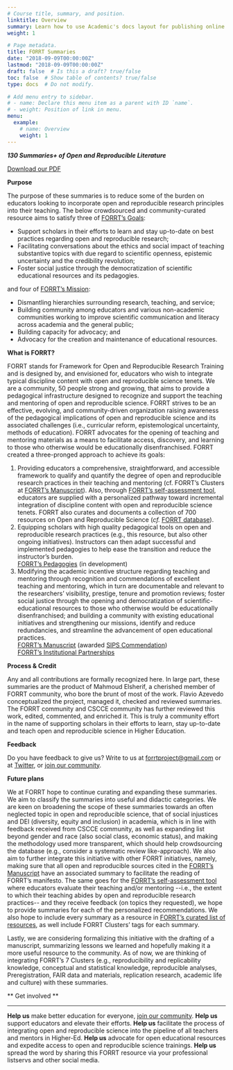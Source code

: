 ```yaml
---
# Course title, summary, and position.
linktitle: Overview
summary: Learn how to use Academic's docs layout for publishing online courses, software documentation, and tutorials.
weight: 1

# Page metadata.
title: FORRT Summaries
date: "2018-09-09T00:00:00Z"
lastmod: "2018-09-09T00:00:00Z"
draft: false  # Is this a draft? true/false
toc: false  # Show table of contents? true/false
type: docs  # Do not modify.

# Add menu entry to sidebar.
# - name: Declare this menu item as a parent with ID `name`.
# - weight: Position of link in menu.
menu:
  example:
    # name: Overview
    weight: 1
---
```


**_130 Summaries+ of Open and Reproducible Literature_**

[Download our PDF](OS_Literature_Summaries_by_FORRT.pdf)

**Purpose**

The purpose of these summaries is to reduce some of the burden on educators looking to incorporate open and reproducible research principles into their teaching. The below crowdsourced and community-curated resource aims to satisfy three of [FORRT’s Goals](https://forrt.org/about/mission/): 



*   Support scholars in their efforts to learn and stay up-to-date on best practices regarding open and reproducible research;
*   Facilitating conversations about the ethics and social impact of teaching substantive topics with due regard to scientific openness, epistemic uncertainty and the credibility revolution;
*   Foster social justice through the democratization of scientific educational resources and its pedagogies.

and four of [FORRT’s Mission](https://forrt.org/about/mission/):



*   Dismantling hierarchies surrounding research, teaching, and service;
*   Building community among educators and various non-academic communities working to improve scientific communication and literacy across academia and the general public;
*   Building capacity for advocacy; and
*   Advocacy for the creation and maintenance of educational resources.

**What is FORRT?**

FORRT stands for Framework for Open and Reproducible Research Training and is designed by, and envisioned for, educators who wish to integrate typical discipline content with open and reproducible science tenets. We are a community, 50 people strong and growing, that aims to provide a pedagogical infrastructure designed to recognize and support the teaching and mentoring of open and reproducible science. FORRT strives to be an effective, evolving, and community-driven organization raising awareness of the pedagogical implications of open and reproducible science and its associated challenges (i.e., curricular reform, epistemological uncertainty, methods of education). FORRT advocates for the opening of teaching and mentoring materials as a means to facilitate access, discovery, and learning to those who otherwise would be educationally disenfranchised. FORRT created a three-pronged approach to achieve its goals:



1. Providing educators a comprehensive, straightforward, and accessible framework to qualify and quantify the degree of open and reproducible research practices in their teaching and mentoring (cf. FORRT’s Clusters at [FORRT’s Manuscript](https://forrt.org/manuscript/)). Also, through [FORRT’s self-assessment tool](https://forrt.org/self-assessment/), educators are supplied with a personalized pathway toward incremental integration of discipline content with open and reproducible science tenets. FORRT also curates and documents a collection of 700 resources on Open and Reproducible Science (_cf._ [FORRT database](https://forrt.org/resources/)).
2. Equipping scholars with high quality pedagogical tools on open and reproducible research practices (e.g., this resource, but also other ongoing initiatives). Instructors can then adapt successful and implemented pedagogies to help ease the transition and reduce the instructor’s burden. \
[FORRT’s Pedagogies](https://forrt.org/pedagogies/) (in development)
3. Modifying the academic incentive structure regarding teaching and mentoring through recognition and commendations of excellent teaching and mentoring, which in turn are documentable and relevant to the researchers’ visibility, prestige, tenure and promotion reviews; foster social justice through the opening and democratization of scientific-educational resources to those who otherwise would be educationally disenfranchised; and building a community with existing educational initiatives and strengthening our missions, identify and reduce redundancies, and streamline the advancement of open educational practices. \
[FORRT’s Manuscript](https://forrt.org/manuscript/) (awarded [SIPS Commendation](https://improvingpsych.org/mission/awards/)) \
[FORRT’s Institutional Partnerships \
](https://forrt.org/#6-partnerships)

**Process & Credit**

Any and all contributions are formally recognized here. In large part, these summaries are the product of Mahmoud Elsherif, a cherished member of FORRT community, who bore the brunt of most of the work. Flavio Azevedo conceptualized the project, managed it, checked and reviewed summaries. The FORRT community and CSCCE community has further reviewed this work, edited, commented, and enriched it. This is truly a community effort in the name of supporting scholars in their efforts to learn, stay up-to-date and teach open and reproducible science in Higher Education.

**Feedback**

Do you have feedback to give us? Write to us at [forrtproject@gmail.com](mailto:forrtproject@gmail.com) or at [Twitter](https://twitter.com/FORRTproject), or [join our community](https://join.slack.com/t/forrt/shared_invite/zt-alobr3z7-NOR0mTBfD1vKXn9qlOKqaQ).

**Future plans**

We at FORRT hope to continue curating and expanding these summaries. We aim to classify the summaries into useful and didactic categories. We are keen on broadening the scope of these summaries towards an often neglected topic in open and reproducible science, that of social injustices and DEI (diversity, equity and inclusion) in academia, which is in line with feedback received from CSCCE community, as well as expanding list beyond gender and race (also social class, economic status), and making the methodology used more transparent, which should help crowdsourcing the database (e.g., consider a systematic review like-approach). We also aim to further integrate this initiative with other FORRT initiatives, namely, making sure that all open and reproducible sources cited in the [FORRT’s Manuscript](https://forrt.org/manuscript/) have an associated summary to facilitate the reading of FORRT’s manifesto. The same goes for the [FORRT’s self-assessment tool](https://forrt.org/self-assessment/) where educators evaluate their teaching and/or mentoring --i.e., the extent to which their teaching abides by open and reproducible research practices-- and they receive feedback (on topics they requested), we hope to provide summaries for each of the personalized recommendations. We also hope to include every summary as a resource in [FORRT’s curated list of resources](https://forrt.org/resources/), as well include FORRT Clusters’ tags for each summary. 

Lastly, we are considering formalizing this initiative with the drafting of a manuscript, summarizing lessons we learned and hopefully making it a more useful resource to the community. As of now, we are thinking of integrating FORRT’s 7 Clusters (e.g., reproducibility and replicability knowledge, conceptual and statistical knowledge, reproducible analyses, Preregistration, FAIR data and materials, replication research, academic life and culture) with these summaries.

** Get involved **



---


**Help us** make better education for everyone, [join our community](https://join.slack.com/t/forrt/shared_invite/zt-alobr3z7-NOR0mTBfD1vKXn9qlOKqaQ). **Help us** support educators and elevate their efforts. **Help us** facilitate the process of integrating open and reproducible science into the pipeline of all teachers and mentors in Higher-Ed. **Help us** advocate for open educational resources and expedite access to open and reproducible science trainings. **Help us** spread the word by sharing this FORRT resource via your professional listservs and other social media.
